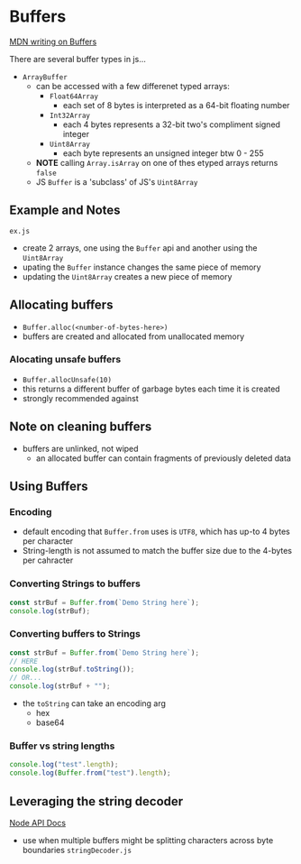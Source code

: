 # Buffers

[MDN writing on Buffers](https://developer.mozilla.org/en-US/docs/Web/JavaScript/Typed_arrays)

There are several buffer types in js...

- `ArrayBuffer`
  - can be accessed with a few differenet typed arrays:
    - `Float64Array`
      - each set of 8 bytes is interpreted as a 64-bit floating number
    - `Int32Array`
      - each 4 bytes represents a 32-bit two's compliment signed integer
    - `Uint8Array`
      - each byte represents an unsigned integer btw 0 - 255
  - **NOTE** calling `Array.isArray` on one of thes etyped arrays returns `false`
  - JS `Buffer` is a 'subclass' of JS's `Uint8Array`

## Example and Notes

`ex.js`

- create 2 arrays, one using the `Buffer` api and another using the `Uint8Array`
- upating the `Buffer` instance changes the same piece of memory
- updating the `Uint8Array` creates a new piece of memory

## Allocating buffers

- `Buffer.alloc(<number-of-bytes-here>)`
- buffers are created and allocated from unallocated memory

### Alocating unsafe buffers

- `Buffer.allocUnsafe(10)`
- this returns a different buffer of garbage bytes each time it is created
- strongly recommended against

## Note on cleaning buffers

- buffers are unlinked, not wiped
  - an allocated buffer can contain fragments of previously deleted data

## Using Buffers

### Encoding

- default encoding that `Buffer.from` uses is `UTF8`, which has up-to 4 bytes per character
- String-length is not assumed to match the buffer size due to the 4-bytes per cahracter

### Converting Strings to buffers

```js
const strBuf = Buffer.from(`Demo String here`);
console.log(strBuf);
```

### Converting buffers to Strings

```js
const strBuf = Buffer.from(`Demo String here`);
// HERE
console.log(strBuf.toString());
// OR...
console.log(strBuf + "");
```

- the `toString` can take an encoding arg
  - hex
  - base64

### Buffer vs string lengths

```js
console.log("test".length);
console.log(Buffer.from("test").length);
```

## Leveraging the string decoder

[Node API Docs](https://nodejs.org/dist/latest-v12.x/docs/api/string_decoder.html)

- use when multiple buffers might be splitting characters across byte boundaries
  `stringDecoder.js`
